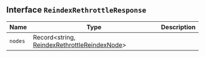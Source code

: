 ## Interface `ReindexRethrottleResponse`

| Name | Type | Description |
| - | - | - |
| `nodes` | Record<string, [ReindexRethrottleReindexNode](./ReindexRethrottleReindexNode.md)> | &nbsp; |
